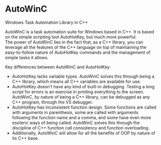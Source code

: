 AutoWinC
========

Windows Task Automation Library in C++

AutoWinC is a task automation suite for Windows based in C++. It is based on the simple scripting tool AutoHotKey, but much more powerful.  
The power of AutoWinC lies in the fact that, as a C++ library, you can leverage all the features of the C++ language on top of maintaining the easy-to-follow nature of AutoHotKey commands and the management of simple tasks it allows.

Key differences between AutoWinC and AutoHotKey:
* AutoHotKey lacks variable types. AutoWinC solves this through being a C++ library, which means all C++ variables are available for use.
* AutoHotKey doesn't have any kind of built-in debugging. Testing a long script for errors is an exercise in printing everything to the screen. AutoWinC, by nature of being a C++ library, can be debugged as any C++ program, through the VS debugger.
* AutoHotKey has inconsistent function design. Some functions are called with arguments in parenthesis, some are called with arguments following the function name and a comma, and some have even more esoteric ways of being called. AutoWinC solves this through the discipline of C++ function call consistency and function overloading.
* Additionally, AutoWinC will allow for all the benefits of OOP by nature of its C++ base.
